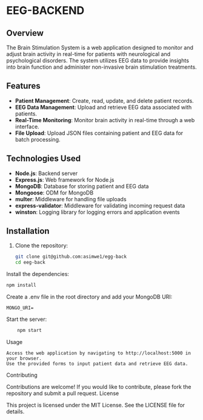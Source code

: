 # EEG-BACKEND

## Overview
The Brain Stimulation System is a web application designed to monitor and adjust brain activity in real-time for patients with neurological and psychological disorders. The system utilizes EEG data to provide insights into brain function and administer non-invasive brain stimulation treatments.

## Features
- **Patient Management**: Create, read, update, and delete patient records.
- **EEG Data Management**: Upload and retrieve EEG data associated with patients.
- **Real-Time Monitoring**: Monitor brain activity in real-time through a web interface.
- **File Upload**: Upload JSON files containing patient and EEG data for batch processing.

## Technologies Used
- **Node.js**: Backend server
- **Express.js**: Web framework for Node.js
- **MongoDB**: Database for storing patient and EEG data
- **Mongoose**: ODM for MongoDB
- **multer**: Middleware for handling file uploads
- **express-validator**: Middleware for validating incoming request data
- **winston**: Logging library for logging errors and application events

## Installation
1. Clone the repository:
   ```bash
   git clone git@github.com:asimwe1/egg-back
   cd eeg-back
   ```

Install the dependencies:

```bash
npm install
```

Create a .env file in the root directory and add your MongoDB URI:

```plaintext
MONGO_URI=
```
Start the server:

```bash
    npm start
```

Usage

    Access the web application by navigating to http://localhost:5000 in your browser.
    Use the provided forms to input patient data and retrieve EEG data.

Contributing

Contributions are welcome! If you would like to contribute, please fork the repository and submit a pull request.
License

This project is licensed under the MIT License. See the LICENSE file for details.

